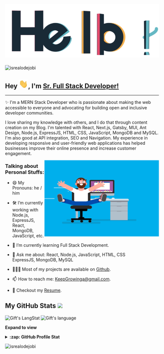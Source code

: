 <!-- Heading -->
<h1 align="center"><img src = "https://raw.githubusercontent.com/AllTwinkleStars/AllTwinkleStars/master/gifs/hello.gif"></h1>

<!-- Profile Views -->

<p align="left"> <img src="https://komarev.com/ghpvc/?username=AllTwinkleStars&label=Profile%20views&color=0e75b6&style=flat" alt="isrealodejobi" />
</p>

 <!-- About section -->

## Hey <img src = "https://raw.githubusercontent.com/AllTwinkleStars/AllTwinkleStars/master/gifs/Hi.gif" width = 30px>, I'm [Sr. Full Stack Developer!](https://github.com/AllTwinkleStars/)

---
✨ I'm a MERN Stack Developer who is passionate about making the web accessible to everyone and advocating for building open and inclusive developer communities. 

I love sharing my knowledge with others, and I do that through content creation on my Blog. I'm talented with React, Next.js, Gatsby, MUI, Ant Design, Node.js, ExpressJS, HTML, CSS, JavaScript, MongoDB and MySQL. I'm also good at API integration, SEO and Navigation. My experience in developing responsive and user-friendly web applications has helped businesses improve their online presence and increase customer engagement.


<!-- code gif-->

<img align="right" height="250" width="375" alt="" src="https://raw.githubusercontent.com/AllTwinkleStars/AllTwinkleStars/master/gifs/coder.gif" />

### Talking about Personal Stuffs:

- 😄 My Pronouns: he / him 

- 🛠 I’m currently working with Node.js, ExpressJS, React, <br /> MongoDB, JavaScript, etc.

- 🚀 I’m currently learning Full Stack Development.

- 💬 Ask me about: React, Node.js, JavaScript, HTML, CSS <br /> ExpressJS, MongoDB, MySQL

- 👨🏻‍💻 Most of my projects are available on [Github](https://github.com/AllTwinkleStars).

- 📫 How to reach me: KeepGrowinga@gmail.com.

- 📝 Checkout my [Resume](https://github.com/AllTwinkleStars/AllTwinkleStars/blob/main/resume.pdf).

<!-- About section: END -->
 
  <!-- GitHub section -->

 ##  My GitHub Stats <img src = "https://i.pinimg.com/originals/65/c4/f4/65c4f452571be1261e9c623f7da488ac.gif" width = 35px>  
 
 <div>
   <img align="center" src="https://github-readme-streak-stats.herokuapp.com/?user=AllTwinkleStars" alt="Gift's LangStat" />
  <img align="center" src="https://github-readme-stats.vercel.app/api/top-langs?username=AllTwinkleStars&langs_count=10&show_icons=true&locale=en&layout=compact&theme=light" alt="Gift's language" height="192px"  width="500px"/>
</div>

**Expand to view**
<details>
  <summary><b>:zap: GitHub Profile Stat</b></summary>
  <img src="https://github-readme-stats.anuraghazra1.vercel.app/api?username=AllTwinkleStars&show_icons=true" />
</details>

<!-- GitHub section: END -->

<!-- Profile Views -->

<p align="left"> <img src="https://komarev.com/ghpvc/?username=AllTwinkleStars&label=Profile%20views&color=0e75b6&style=flat" alt="isrealodejobi" />
</p>

<!-- THE END -->


<!--
**AllTwinkleStars/AllTwinkleStars** is a ✨ _special_ ✨ repository because its `README.md` (this file) appears on your GitHub profile.

Here are some ideas to get you started:

- 🔭 I’m currently working on ...
- 🌱 I’m currently learning ...
- 👯 I’m looking to collaborate on ...
- 🤔 I’m looking for help with ...
- 💬 Ask me about ...
- 📫 How to reach me: ...
- 😄 Pronouns: ...
- ⚡ Fun fact: ...
-->
